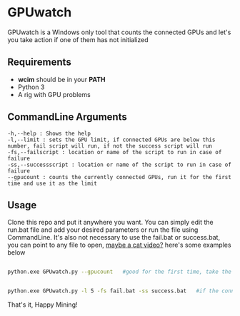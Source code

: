 # GPUwatch
GPUwatch is a Windows only tool that counts the connected GPUs and let's you take action if one of them has not initialized

## Requirements

* <b>wcim</b> should be in your <b>PATH</b>
* Python 3
* A rig with GPU problems

## CommandLine Arguments

```
-h,--help : Shows the help
-l,--limit : sets the GPU limit, if connected GPUs are below this number, fail script will run, if not the success script will run
-fs,--failscript : location or name of the script to run in case of failure
-ss,--successscript : location or name of the script to run in case of failure
--gpucount : counts the currently connected GPUs, run it for the first time and use it as the limit
```

## Usage
Clone this repo and put it anywhere you want.
You can simply edit the run.bat file and add your desired parameters or run the file using CommandLine.
It's also not necessary to use the fail.bat or success.bat, you can point to any file to open, [maybe a cat video?](https://www.youtube.com/watch?v=7yLxxyzGiko)
here's some examples below

```bash

python.exe GPUwatch.py --gpucount   #good for the first time, take the count and use it as the limit

```

```bash

python.exe GPUwatch.py -l 5 -fs fail.bat -ss success.bat   #if the connected GPUs go below 5, fail.bat will run, otherwise success.bat will be executed

```

That's it, Happy Mining!
